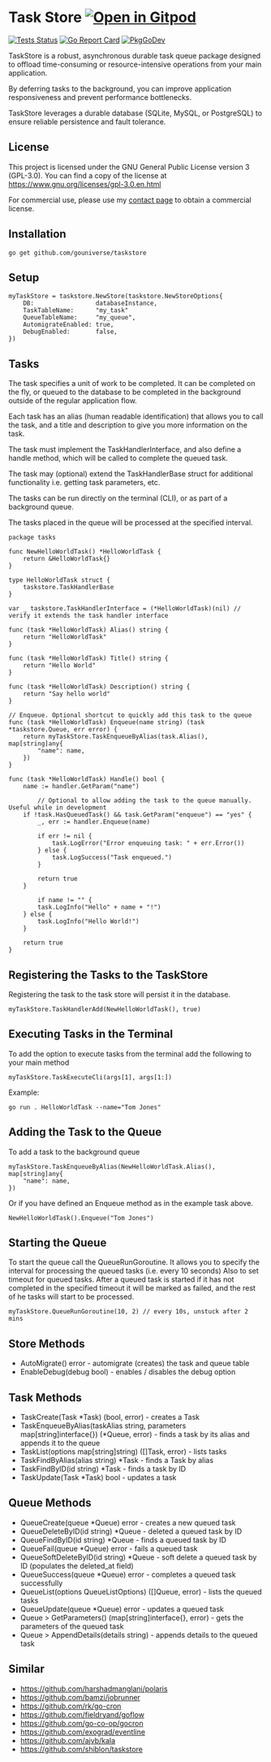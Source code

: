 # Task Store <a href="https://gitpod.io/#https://github.com/gouniverse/taskstore" style="float:right:"><img src="https://gitpod.io/button/open-in-gitpod.svg" alt="Open in Gitpod" loading="lazy"></a>


[![Tests Status](https://github.com/gouniverse/taskstore/actions/workflows/tests.yml/badge.svg?branch=main)](https://github.com/gouniverse/taskstore/actions/workflows/tests.yml)
[![Go Report Card](https://goreportcard.com/badge/github.com/gouniverse/taskstore)](https://goreportcard.com/report/github.com/gouniverse/taskstore)
[![PkgGoDev](https://pkg.go.dev/badge/github.com/gouniverse/taskstore)](https://pkg.go.dev/github.com/gouniverse/taskstore)

TaskStore is a robust, asynchronous durable task queue package designed to offload time-consuming or resource-intensive operations from your main application.

By deferring tasks to the background, you can improve application responsiveness and prevent performance bottlenecks.

TaskStore leverages a durable database (SQLite, MySQL, or PostgreSQL) to ensure reliable persistence and fault tolerance.

## License

This project is licensed under the GNU General Public License version 3 (GPL-3.0). You can find a copy of the license at https://www.gnu.org/licenses/gpl-3.0.en.html

For commercial use, please use my [contact page](https://lesichkov.co.uk/contact) to obtain a commercial license.

## Installation

```
go get github.com/gouniverse/taskstore
```

## Setup

```golang
myTaskStore = taskstore.NewStore(taskstore.NewStoreOptions{
	DB:                 databaseInstance,
    TaskTableName:      "my_task"
	QueueTableName:     "my_queue",
	AutomigrateEnabled: true,
	DebugEnabled:       false,
})
```

## Tasks

The task specifies a unit of work to be completed. It can be completed on the fly, 
or queued to the database to be completed in the background outside of
the regular application flow.

Each task has an alias (human readable identification) that allows you to call the task,
and a title and description to give you more information on the task.

The task must implement the TaskHandlerInterface, and also define a handle method, 
which will be called to complete the queued task. 

The task may (optional) extend the TaskHandlerBase struct for additional functionality
i.e. getting task parameters, etc.

The tasks can be run directly on the terminal (CLI), or as part of a background queue.

The tasks placed in the queue will be processed at the specified interval.

```golang
package tasks

func NewHelloWorldTask() *HelloWorldTask {
	return &HelloWorldTask{}
}

type HelloWorldTask struct {
	taskstore.TaskHandlerBase
}

var _ taskstore.TaskHandlerInterface = (*HelloWorldTask)(nil) // verify it extends the task handler interface

func (task *HelloWorldTask) Alias() string {
	return "HelloWorldTask"
}

func (task *HelloWorldTask) Title() string {
	return "Hello World"
}

func (task *HelloWorldTask) Description() string {
	return "Say hello world"
}

// Enqueue. Optional shortcut to quickly add this task to the queue
func (task *HelloWorldTask) Enqueue(name string) (task *taskstore.Queue, err error) {
	return myTaskStore.TaskEnqueueByAlias(task.Alias(), map[string]any{
		"name": name,
	})
}

func (task *HelloWorldTask) Handle() bool {
	name := handler.GetParam("name")

        // Optional to allow adding the task to the queue manually. Useful while in development
	if !task.HasQueuedTask() && task.GetParam("enqueue") == "yes" {
		_, err := handler.Enqueue(name)

		if err != nil {
			task.LogError("Error enqueuing task: " + err.Error())
		} else {
			task.LogSuccess("Task enqueued.")
		}
		
		return true
	}

        if name != "" {
		task.LogInfo("Hello" + name + "!")	
	} else {
		task.LogInfo("Hello World!")
	}

	return true
}
```
## Registering the Tasks to the TaskStore

Registering the task to the task store will persist it in the database.

```
myTaskStore.TaskHandlerAdd(NewHelloWorldTask(), true)
```

## Executing Tasks in the Terminal

To add the option to execute tasks from the terminal add the following to your main method

```
myTaskStore.TaskExecuteCli(args[1], args[1:])
```

Example:
```
go run . HelloWorldTask --name="Tom Jones"
```

## Adding the Task to the Queue

To add a task to the background queue

```
myTaskStore.TaskEnqueueByAlias(NewHelloWorldTask.Alias(), map[string]any{
	"name": name,
})
```

Or if you have defined an Enqueue method as in the example task above.
```
NewHelloWorldTask().Enqueue("Tom Jones")
```

## Starting the Queue

To start the queue call the QueueRunGoroutine. 
It allows you to specify the interval for processing the queued tasks (i.e. every 10 seconds)
Also to set timeout for queued tasks. After a queued task is started if it has not completed in the specified timeout it will be marked as failed, and the rest of he tasks will start to be processed.

```
myTaskStore.QueueRunGoroutine(10, 2) // every 10s, unstuck after 2 mins
```

## Store Methods

- AutoMigrate() error - automigrate (creates) the task and queue table
- EnableDebug(debug bool) - enables / disables the debug option

## Task Methods
- TaskCreate(Task *Task) (bool, error) -  creates a Task
- TaskEnqueueByAlias(taskAlias string, parameters map[string]interface{}) (*Queue, error) -  finds a task by its alias and appends it to the queue
- TaskList(options map[string]string) ([]Task, error) - lists tasks
- TaskFindByAlias(alias string) *Task - finds a Task by alias
- TaskFindByID(id string) *Task - finds a task by ID
- TaskUpdate(Task *Task) bool - updates a task

## Queue Methods
- QueueCreate(queue *Queue) error - creates a new queued task
- QueueDeleteByID(id string) *Queue - deleted a queued task by ID
- QueueFindByID(id string) *Queue - finds a queued task by ID
- QueueFail(queue *Queue) error - fails a queued task
- QueueSoftDeleteByID(id string) *Queue - soft delete a queued task by ID (populates the deleted_at field)
- QueueSuccess(queue *Queue) error -  completes a queued task  successfully
- QueueList(options QueueListOptions) ([]Queue, error) - lists the queued tasks
- QueueUpdate(queue *Queue) error - updates a queued task
- Queue > GetParameters() (map[string]interface{}, error) - gets the parameters of the queued task
- Queue > AppendDetails(details string) - appends details to the queued task

## Similar

- https://github.com/harshadmanglani/polaris
- https://github.com/bamzi/jobrunner
- https://github.com/rk/go-cron
- https://github.com/fieldryand/goflow
- https://github.com/go-co-op/gocron
- https://github.com/exograd/eventline
- https://github.com/ajvb/kala
- https://github.com/shiblon/taskstore
